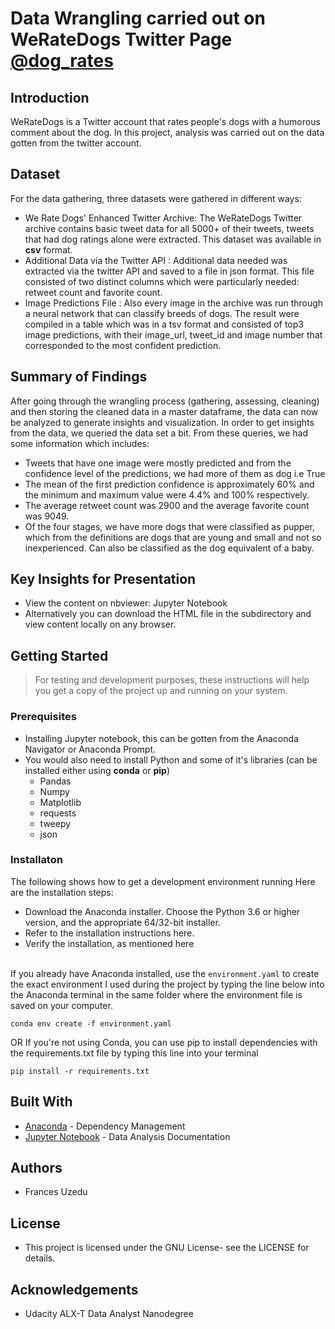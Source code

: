 # Data Wrangling carried out on WeRateDogs Twitter Page [@dog_rates](https://twitter.com/dog_rates)
## Introduction
WeRateDogs is a Twitter account that rates people's dogs with a humorous comment about the dog. In this project, analysis was carried out on the data gotten from the twitter account.
## Dataset
For the data gathering, three datasets were gathered in different ways:
- We Rate Dogs' Enhanced Twitter Archive: The WeRateDogs Twitter archive contains basic tweet data for all 5000+ of their tweets, tweets that had dog ratings alone were extracted. This dataset was available in **csv** format.
- Additional Data via the Twitter API : Additional data needed was extracted via the twitter API and saved to a file in json format. This file consisted of two distinct columns which were particularly needed: retweet count and favorite count.
- Image Predictions File :  Also every image in the archive was run through a neural network that can classify breeds of dogs. The result were compiled in a table which was in a tsv format and consisted of top3 image predictions, with their image_url, tweet_id and image number that corresponded to the most confident prediction.
## Summary of Findings
After going through the wrangling process (gathering, assessing, cleaning) and then storing the cleaned data in a master dataframe, the data can now be analyzed to generate insights and visualization.
In order to get insights from the data, we queried the data set a bit. From these queries, we had some information which includes:
- Tweets that have one image were mostly predicted and from the confidence level of the predictions, we had more of them as dog i.e True
- The mean of the first prediction confidence is approximately 60% and the minimum and maximum value were 4.4% and 100% respectively.
- The average retweet count was 2900 and the average favorite count was 9049.
- Of the four stages, we have more dogs that were classified as pupper, which from the definitions are dogs that are young and small and not so inexperienced. Can also be classified as the dog equivalent of a baby.
## Key Insights for Presentation
- View the content on nbviewer: Jupyter Notebook
- Alternatively you can download the HTML file in the subdirectory and view content locally on any browser.
## Getting Started
> For testing and development purposes, these instructions will help you get a copy of the project up and running on your system.
### Prerequisites
- Installing Jupyter notebook, this can be gotten from the Anaconda Navigator or Anaconda Prompt.
- You would also need to install Python and some of it's libraries (can be installed either using **conda** or **pip**)
  - Pandas
  - Numpy
  - Matplotlib
  - requests
  - tweepy
  - json
### Installaton
The following shows how to get a development environment running Here are the installation steps:
- Download the Anaconda installer. Choose the Python 3.6 or higher version, and the appropriate 64/32-bit installer.
- Refer to the installation instructions here.
- Verify the installation, as mentioned here

</br> If you already have Anaconda installed, use the ```environment.yaml``` to create the exact environment I used during the project by typing the line below into the Anaconda terminal in the same folder where the environment file is saved on your computer.
```
conda env create -f environment.yaml
```
OR If you're not using Conda, you can use pip to install dependencies with the requirements.txt file by typing this line into your terminal
```
pip install -r requirements.txt
```
## Built With
- [Anaconda](https://www.anaconda.com/) - Dependency Management
- [Jupyter Notebook](https://jupyter.org/) - Data Analysis Documentation

## Authors
- Frances Uzedu
## License
- This project is licensed under the GNU License- see the LICENSE for details.
## Acknowledgements
- Udacity ALX-T Data Analyst Nanodegree
